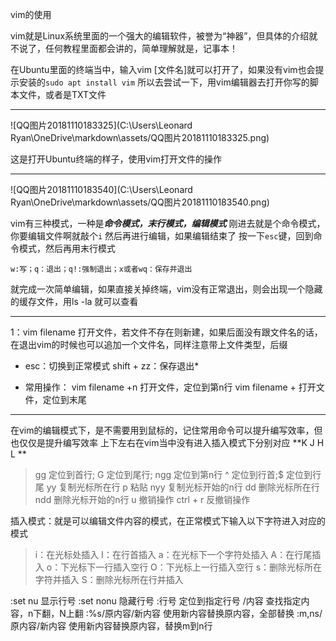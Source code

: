 vim的使用

vim就是Linux系统里面的一个强大的编辑软件，被誉为“神器”，但具体的介绍就不说了，任何教程里面都会讲的，简单理解就是，记事本！



在Ubuntu里面的终端当中，输入vim \[文件名]就可以打开了，如果没有vim也会提示安装的```sudo apt install vim```  所以去尝试一下，用vim编辑器去打开你写的脚本文件，或者是TXT文件

****

![QQ图片20181110183325](C:\Users\Leonard Ryan\OneDrive\markdown\assets/QQ图片20181110183325.png)

这是打开Ubuntu终端的样子，使用vim打开文件的操作

****

![QQ图片20181110183540](C:\Users\Leonard Ryan\OneDrive\markdown\assets/QQ图片20181110183540.png)

vim有三种模式，一种是***命令模式，末行模式，编辑模式*** 刚进去就是个命令模式，你要编辑文件啊就敲个```i``` 然后再进行编辑，如果编辑结束了  按一下```esc```键，回到命令模式，然后再用末行模式  

```w:写；q：退出；q!:强制退出；x或者wq：保存并退出```

就完成一次简单编辑，如果直接关掉终端，vim没有正常退出，则会出现一个隐藏的缓存文件，用ls -la 就可以查看

*****
1：vim filename 打开文件，若文件不存在则新建，如果后面没有跟文件名的话，在退出vim的时候也可以追加一个文件名，同样注意带上文件类型，后缀

* esc：切换到正常模式
  shift + zz：保存退出*

* 常用操作：
  vim filename +n 打开文件，定位到第n行
  vim filename + 打开文件，定位到末尾
*****
在vim的编辑模式下，是不需要用到鼠标的，记住常用命令可以提升编写效率，但也仅仅是提升编写效率
上下左右在vim当中没有进入插入模式下分别对应 **K J H L **
>gg 定位到首行;  G 定位到尾行; ngg 定位到第n行
^ 定位到行首;$ 定位到行尾
yy 复制光标所在行
p 粘贴
nyy 复制光标开始的n行
dd 删除光标所在行
ndd 删除光标开始的n行
u 撤销操作
ctrl + r 反撤销操作 

插入模式：就是可以编辑文件内容的模式，在正常模式下输入以下字符进入对应的模式
>i：在光标处插入
I：在行首插入
a：在光标下一个字符处插入
A：在行尾插入
o：下光标下一行插入空行
O：下光标上一行插入空行
s：删除光标所在字符并插入
S：删除光标所在行并插入

:set nu 显示行号
:set nonu 隐藏行号
:行号 定位到指定行号
/内容 查找指定内容，n下翻，N上翻
:%s/原内容/新内容 使用新内容替换原内容，全部替换
:m,ns/原内容/新内容 使用新内容替换原内容，替换m到n行

